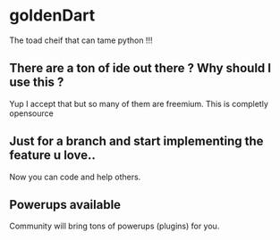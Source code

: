 # goldenDart
The toad cheif that can tame python !!!

## There are a ton of ide out there ? Why should I use this ?
Yup I accept that but so many of them are freemium. This is completly opensource 

## Just for a branch and start implementing the feature u love..
Now you can code and help others.

## Powerups available
Community will bring tons of powerups (plugins) for you.
